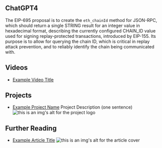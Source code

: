 ## ChatGPT4

The EIP-695 proposal is to create the `eth_chainId` method for JSON-RPC, which should return a single STRING result for an integer value in hexadecimal format, describing the currently configured CHAIN_ID value used for signing replay-protected transactions, introduced by EIP-155. Its purpose is to allow for querying the chain ID, which is critical in replay attack prevention, and to reliably identify the chain being communicated with.

## Videos

- [Example Video Title](https://www.youtube.com/watch?v=TDGq4aeevgY)

## Projects

- [Example Project Name](https://xxxx.xxx/xxxxx) Project Description (one sentence) ![this is an img's alt for the project logo](https://xxxx.xxx/project-logo.xxx)

## Further Reading

- [Example Article Title](https://xxxx.xxx/xxxxx) ![this is an img's alt for the article cover](https://xxxx.xxx/article-cover.xxx)
